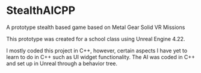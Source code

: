# StealthAICPP
A prototype stealth based game based on Metal Gear Solid VR Missions

This prototype was created for a school class using Unreal Engine 4.22.

I mostly coded this project in C++, however, certain aspects I have yet to learn to do in C++ such as UI widget functionality.
The AI was coded in C++ and set up in Unreal through a behavior tree.
